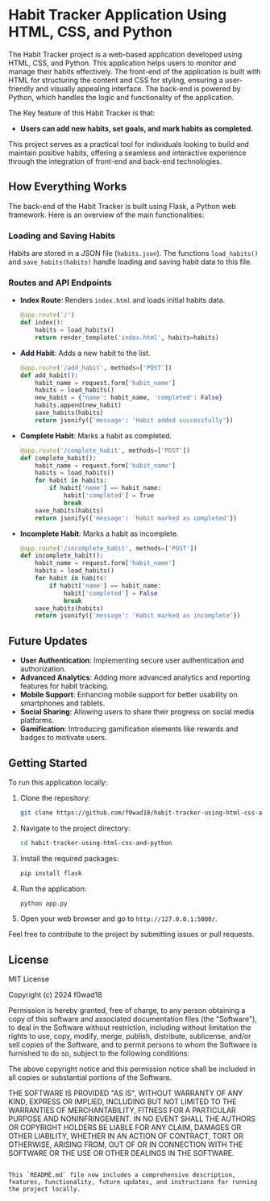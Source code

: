 # Habit Tracker Application Using HTML, CSS, and Python

The Habit Tracker project is a web-based application developed using HTML, CSS, and Python. This application helps users to monitor and manage their habits effectively. The front-end of the application is built with HTML for structuring the content and CSS for styling, ensuring a user-friendly and visually appealing interface. The back-end is powered by Python, which handles the logic and functionality of the application.

The Key feature of this Habit Tracker is that:
- **Users can add new habits, set goals, and mark habits as completed.**

This project serves as a practical tool for individuals looking to build and maintain positive habits, offering a seamless and interactive experience through the integration of front-end and back-end technologies.

## How Everything Works

The back-end of the Habit Tracker is built using Flask, a Python web framework. Here is an overview of the main functionalities:

### Loading and Saving Habits

Habits are stored in a JSON file (`habits.json`). The functions `load_habits()` and `save_habits(habits)` handle loading and saving habit data to this file.

### Routes and API Endpoints

- **Index Route**: Renders `index.html` and loads initial habits data.
  ```python
  @app.route('/')
  def index():
      habits = load_habits()
      return render_template('index.html', habits=habits)
  ```

- **Add Habit**: Adds a new habit to the list.
  ```python
  @app.route('/add_habit', methods=['POST'])
  def add_habit():
      habit_name = request.form['habit_name']
      habits = load_habits()
      new_habit = {'name': habit_name, 'completed': False}
      habits.append(new_habit)
      save_habits(habits)
      return jsonify({'message': 'Habit added successfully'})
  ```

- **Complete Habit**: Marks a habit as completed.
  ```python
  @app.route('/complete_habit', methods=['POST'])
  def complete_habit():
      habit_name = request.form['habit_name']
      habits = load_habits()
      for habit in habits:
          if habit['name'] == habit_name:
              habit['completed'] = True
              break
      save_habits(habits)
      return jsonify({'message': 'Habit marked as completed'})
  ```

- **Incomplete Habit**: Marks a habit as incomplete.
  ```python
  @app.route('/incomplete_habit', methods=['POST'])
  def incomplete_habit():
      habit_name = request.form['habit_name']
      habits = load_habits()
      for habit in habits:
          if habit['name'] == habit_name:
              habit['completed'] = False
              break
      save_habits(habits)
      return jsonify({'message': 'Habit marked as incomplete'})
  ```

## Future Updates

- **User Authentication**: Implementing secure user authentication and authorization.
- **Advanced Analytics**: Adding more advanced analytics and reporting features for habit tracking.
- **Mobile Support**: Enhancing mobile support for better usability on smartphones and tablets.
- **Social Sharing**: Allowing users to share their progress on social media platforms.
- **Gamification**: Introducing gamification elements like rewards and badges to motivate users.

## Getting Started

To run this application locally:

1. Clone the repository:
   ```bash
   git clone https://github.com/f0wad18/habit-tracker-using-html-css-and-python.git
   ```
2. Navigate to the project directory:
   ```bash
   cd habit-tracker-using-html-css-and-python
   ```
3. Install the required packages:
   ```bash
   pip install flask
   ```
4. Run the application:
   ```bash
   python app.py
   ```
5. Open your web browser and go to `http://127.0.0.1:5000/`.

Feel free to contribute to the project by submitting issues or pull requests.

## License

MIT License

Copyright (c) 2024 f0wad18

Permission is hereby granted, free of charge, to any person obtaining a copy
of this software and associated documentation files (the "Software"), to deal
in the Software without restriction, including without limitation the rights
to use, copy, modify, merge, publish, distribute, sublicense, and/or sell
copies of the Software, and to permit persons to whom the Software is
furnished to do so, subject to the following conditions:

The above copyright notice and this permission notice shall be included in all
copies or substantial portions of the Software.

THE SOFTWARE IS PROVIDED "AS IS", WITHOUT WARRANTY OF ANY KIND, EXPRESS OR
IMPLIED, INCLUDING BUT NOT LIMITED TO THE WARRANTIES OF MERCHANTABILITY,
FITNESS FOR A PARTICULAR PURPOSE AND NONINFRINGEMENT. IN NO EVENT SHALL THE
AUTHORS OR COPYRIGHT HOLDERS BE LIABLE FOR ANY CLAIM, DAMAGES OR OTHER
LIABILITY, WHETHER IN AN ACTION OF CONTRACT, TORT OR OTHERWISE, ARISING FROM,
OUT OF OR IN CONNECTION WITH THE SOFTWARE OR THE USE OR OTHER DEALINGS IN THE
SOFTWARE.
```

This `README.md` file now includes a comprehensive description, features, functionality, future updates, and instructions for running the project locally.
